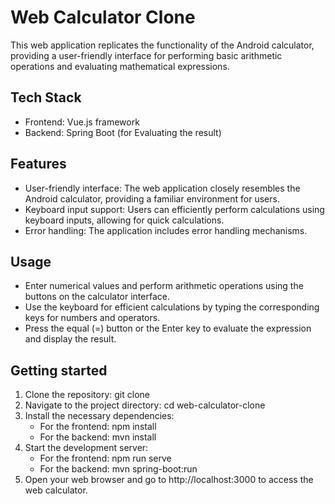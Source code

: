 # Web Calculator Clone

This web application replicates the functionality of the Android calculator, providing a user-friendly interface for performing basic arithmetic operations and evaluating mathematical expressions.

## Tech Stack

- Frontend: Vue.js framework
- Backend: Spring Boot (for Evaluating the result)

## Features

- User-friendly interface: The web application closely resembles the Android calculator, providing a familiar environment for users.
- Keyboard input support: Users can efficiently perform calculations using keyboard inputs, allowing for quick calculations.
- Error handling: The application includes error handling mechanisms.

## Usage

- Enter numerical values and perform arithmetic operations using the buttons on the calculator interface.
- Use the keyboard for efficient calculations by typing the corresponding keys for numbers and operators.
- Press the equal (=) button or the Enter key to evaluate the expression and display the result.

## Getting started
1. Clone the repository: git clone <repository-url>
2. Navigate to the project directory: cd web-calculator-clone
3. Install the necessary dependencies:
   - For the frontend: npm install
   - For the backend: mvn install
4. Start the development server:
   - For the frontend: npm run serve
   - For the backend: mvn spring-boot:run
5. Open your web browser and go to http://localhost:3000 to access the web calculator.
